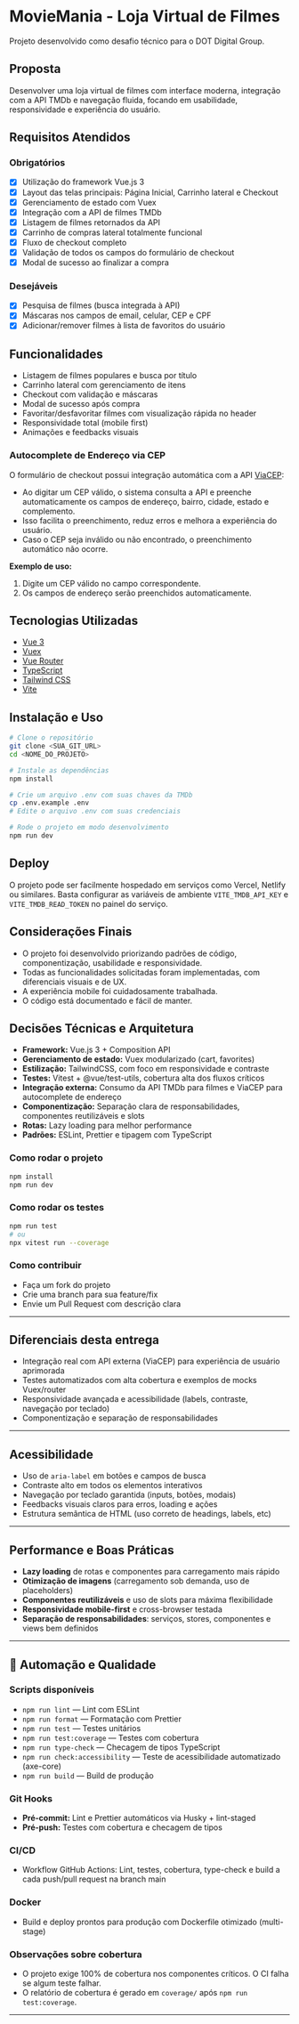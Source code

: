 # MovieMania - Loja Virtual de Filmes

Projeto desenvolvido como desafio técnico para o DOT Digital Group.

## Proposta
Desenvolver uma loja virtual de filmes com interface moderna, integração com a API TMDb e navegação fluida, focando em usabilidade, responsividade e experiência do usuário.

## Requisitos Atendidos

### Obrigatórios
- [x] Utilização do framework Vue.js 3
- [x] Layout das telas principais: Página Inicial, Carrinho lateral e Checkout
- [x] Gerenciamento de estado com Vuex
- [x] Integração com a API de filmes TMDb
- [x] Listagem de filmes retornados da API
- [x] Carrinho de compras lateral totalmente funcional
- [x] Fluxo de checkout completo
- [x] Validação de todos os campos do formulário de checkout
- [x] Modal de sucesso ao finalizar a compra

### Desejáveis
- [x] Pesquisa de filmes (busca integrada à API)
- [x] Máscaras nos campos de email, celular, CEP e CPF
- [x] Adicionar/remover filmes à lista de favoritos do usuário

## Funcionalidades
- Listagem de filmes populares e busca por título
- Carrinho lateral com gerenciamento de itens
- Checkout com validação e máscaras
- Modal de sucesso após compra
- Favoritar/desfavoritar filmes com visualização rápida no header
- Responsividade total (mobile first)
- Animações e feedbacks visuais

### Autocomplete de Endereço via CEP

O formulário de checkout possui integração automática com a API [ViaCEP](https://viacep.com.br/):
- Ao digitar um CEP válido, o sistema consulta a API e preenche automaticamente os campos de endereço, bairro, cidade, estado e complemento.
- Isso facilita o preenchimento, reduz erros e melhora a experiência do usuário.
- Caso o CEP seja inválido ou não encontrado, o preenchimento automático não ocorre.

**Exemplo de uso:**
1. Digite um CEP válido no campo correspondente.
2. Os campos de endereço serão preenchidos automaticamente.

## Tecnologias Utilizadas
- [Vue 3](https://vuejs.org/)
- [Vuex](https://vuex.vuejs.org/)
- [Vue Router](https://router.vuejs.org/)
- [TypeScript](https://www.typescriptlang.org/)
- [Tailwind CSS](https://tailwindcss.com/)
- [Vite](https://vitejs.dev/)

## Instalação e Uso

```bash
# Clone o repositório
git clone <SUA_GIT_URL>
cd <NOME_DO_PROJETO>

# Instale as dependências
npm install

# Crie um arquivo .env com suas chaves da TMDb
cp .env.example .env
# Edite o arquivo .env com suas credenciais

# Rode o projeto em modo desenvolvimento
npm run dev
```

## Deploy
O projeto pode ser facilmente hospedado em serviços como Vercel, Netlify ou similares. Basta configurar as variáveis de ambiente `VITE_TMDB_API_KEY` e `VITE_TMDB_READ_TOKEN` no painel do serviço.

## Considerações Finais
- O projeto foi desenvolvido priorizando padrões de código, componentização, usabilidade e responsividade.
- Todas as funcionalidades solicitadas foram implementadas, com diferenciais visuais e de UX.
- A experiência mobile foi cuidadosamente trabalhada.
- O código está documentado e fácil de manter.

## Decisões Técnicas e Arquitetura

- **Framework:** Vue.js 3 + Composition API
- **Gerenciamento de estado:** Vuex modularizado (cart, favorites)
- **Estilização:** TailwindCSS, com foco em responsividade e contraste
- **Testes:** Vitest + @vue/test-utils, cobertura alta dos fluxos críticos
- **Integração externa:** Consumo da API TMDb para filmes e ViaCEP para autocomplete de endereço
- **Componentização:** Separação clara de responsabilidades, componentes reutilizáveis e slots
- **Rotas:** Lazy loading para melhor performance
- **Padrões:** ESLint, Prettier e tipagem com TypeScript

### Como rodar o projeto

```bash
npm install
npm run dev
```

### Como rodar os testes

```bash
npm run test
# ou
npx vitest run --coverage
```

### Como contribuir

- Faça um fork do projeto
- Crie uma branch para sua feature/fix
- Envie um Pull Request com descrição clara

---

## Diferenciais desta entrega

- Integração real com API externa (ViaCEP) para experiência de usuário aprimorada
- Testes automatizados com alta cobertura e exemplos de mocks Vuex/router
- Responsividade avançada e acessibilidade (labels, contraste, navegação por teclado)
- Componentização e separação de responsabilidades


---

## Acessibilidade

- Uso de `aria-label` em botões e campos de busca
- Contraste alto em todos os elementos interativos
- Navegação por teclado garantida (inputs, botões, modais)
- Feedbacks visuais claros para erros, loading e ações
- Estrutura semântica de HTML (uso correto de headings, labels, etc)


---

## Performance e Boas Práticas

- **Lazy loading** de rotas e componentes para carregamento mais rápido
- **Otimização de imagens** (carregamento sob demanda, uso de placeholders)
- **Componentes reutilizáveis** e uso de slots para máxima flexibilidade
- **Responsividade mobile-first** e cross-browser testada
- **Separação de responsabilidades**: serviços, stores, componentes e views bem definidos


---

## 🚀 Automação e Qualidade

### Scripts disponíveis
- `npm run lint` — Lint com ESLint
- `npm run format` — Formatação com Prettier
- `npm run test` — Testes unitários
- `npm run test:coverage` — Testes com cobertura
- `npm run type-check` — Checagem de tipos TypeScript
- `npm run check:accessibility` — Teste de acessibilidade automatizado (axe-core)
- `npm run build` — Build de produção

### Git Hooks
- **Pré-commit:** Lint e Prettier automáticos via Husky + lint-staged
- **Pré-push:** Testes com cobertura e checagem de tipos

### CI/CD
- Workflow GitHub Actions: Lint, testes, cobertura, type-check e build a cada push/pull request na branch main

### Docker
- Build e deploy prontos para produção com Dockerfile otimizado (multi-stage)

### Observações sobre cobertura
- O projeto exige 100% de cobertura nos componentes críticos. O CI falha se algum teste falhar.
- O relatório de cobertura é gerado em `coverage/` após `npm run test:coverage`.

---


